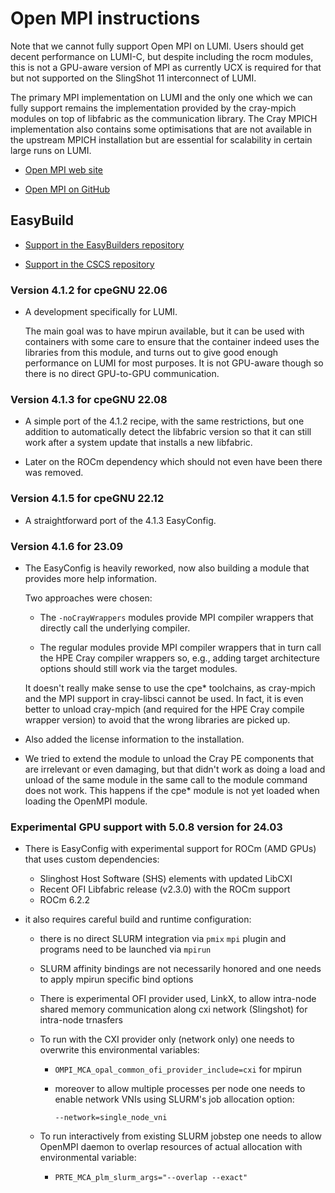 # Open MPI instructions

Note that we cannot fully support Open MPI on LUMI. Users should get
decent performance on LUMI-C, but despite including the rocm modules,
this is not a GPU-aware version of MPI as currently UCX is required
for that but not supported on the SlingShot 11 interconnect of
LUMI.

The primary MPI implementation on LUMI and the only one which we can
fully support remains the implementation provided by the cray-mpich
modules on top of libfabric as the communication library. The Cray
MPICH implementation also contains some optimisations that are not
available in the upstream MPICH installation but are essential for
scalability in certain large runs on LUMI.

  * [Open MPI web site](https://www.open-mpi.org/)

  * [Open MPI on GitHub](https://github.com/open-mpi/ompi)
  
## EasyBuild

  * [Support in the EasyBuilders repository](https://github.com/easybuilders/easybuild-easyconfigs/tree/develop/easybuild/easyconfigs/o/OpenMPI)
  
  * [Support in the CSCS repository](https://github.com/eth-cscs/production/tree/master/easybuild/easyconfigs/o/OpenMPI)
  

### Version 4.1.2 for cpeGNU 22.06

  * A development specifically for LUMI.
  
    The main goal was to have mpirun available, but it can be used
    with containers with some care to ensure that the container indeed
    uses the libraries from this module, and turns out to give good
    enough performance on LUMI for most purposes. It is not GPU-aware 
    though so there is no direct GPU-to-GPU communication.
    

### Version 4.1.3 for cpeGNU 22.08

  * A simple port of the 4.1.2 recipe, with the same restrictions, but one
    addition to automatically detect the libfabric version so that it can
    still work after a system update that installs a new libfabric.

  * Later on the ROCm dependency which should not even have been there 
    was removed.


### Version 4.1.5 for cpeGNU 22.12

  * A straightforward port of the 4.1.3 EasyConfig.
  
  
### Version 4.1.6 for 23.09

  * The EasyConfig is heavily reworked, now also building a module that provides
    more help information.
    
    Two approaches were chosen:
    
      * The `-noCrayWrappers` modules provide MPI compiler wrappers that directly call
        the underlying compiler.
        
      * The regular modules provide MPI compiler wrappers that in turn call the 
        HPE Cray compiler wrappers so, e.g., adding target architecture options 
        should still work via the target modules.
        
    It doesn't really make sense to use the cpe\* toolchains, as cray-mpich and
    the MPI support in cray-libsci cannot be used. In fact, it is even better to
    unload cray-mpich (and required for the HPE Cray compile wrapper version) to 
    avoid that the wrong libraries are picked up.
    
  * Also added the license information to the installation.

  * We tried to extend the module to unload the Cray PE components that are 
    irrelevant or even damaging, but that didn't work as doing a load and unload of
    the same module in the same call to the module command does not work. This happens
    if the cpe* module is not yet loaded when loading the OpenMPI module.

### Experimental GPU support with 5.0.8 version for 24.03

  * There is EasyConfig with experimental support for ROCm (AMD GPUs) that uses custom
    dependencies:
   
      * Slinghost Host Software (SHS) elements with updated LibCXI
      * Recent OFI Libfabric release (v2.3.0) with the ROCm support
      * ROCm 6.2.2
 
   * it also requires careful build and runtime configuration:

      * there is no direct SLURM integration via `pmix` `mpi` plugin and programs need
        to be launched via `mpirun`

      * SLURM affinity bindings are not necessarily honored and one needs to apply mpirun
        specific bind options

      * There is experimental OFI provider used, LinkX, to allow intra-node shared memory
        communication along cxi network (Slingshot) for intra-node trnasfers

      * To run with the CXI provider only (network only) one needs to overwrite this 
        environmental variables:

           - `OMPI_MCA_opal_common_ofi_provider_include=cxi` for mpirun

           - moreover to allow multiple processes per node one needs to enable network VNIs
             using SLURM's job allocation option:

             `--network=single_node_vni`

       * To run interactively from existing SLURM jobstep one needs to allow OpenMPI daemon
         to overlap resources of actual allocation with environmental variable:

          - `PRTE_MCA_plm_slurm_args="--overlap --exact"`
        

     
